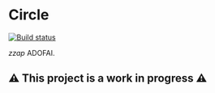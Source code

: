 # Circle

[![Build status](https://github.com/ojh050118/Circle/actions/workflows/ci.yml/badge.svg?branch=master&event=push)](https://github.com/ojh050118/Circle/actions/workflows/ci.yml)

*zzap* ADOFAI.

## ⚠️ This project is a work in progress ⚠️
